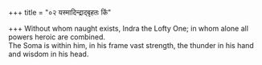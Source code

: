 +++
title = "०२ यस्मादिन्द्राद्बृहतः किं"

+++
Without whom naught exists, Indra the Lofty One; in whom alone all powers heroic are combined.  
     The Soma is within him, in his frame vast strength, the thunder in his hand and wisdom in his head.